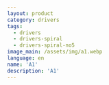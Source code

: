 ```yaml
---
layout: product
category: drivers
tags:
  - drivers
  - drivers-spiral
  - drivers-spiral-no5
image_main: /assets/img/a1.webp
language: en
name: 'A1'
description: 'A1'
---
```

